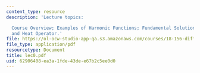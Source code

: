 ```yaml
---
content_type: resource
description: 'Lecture topics:

  Course Overview; Examples of Harmonic Functions; Fundamental Solutions for Laplacian
  and Heat Operator.'
file: https://ol-ocw-studio-app-qa.s3.amazonaws.com/courses/18-156-differential-analysis-spring-2004/62906408ea3a1fde43dee67b2c5ee0d0_lec0.pdf
file_type: application/pdf
resourcetype: Document
title: lec0.pdf
uid: 62906408-ea3a-1fde-43de-e67b2c5ee0d0
---
```


